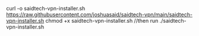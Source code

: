 curl -o saidtech-vpn-installer.sh https://raw.githubusercontent.com/joshuasaid/saidtech-vpn/main/saidtech-vpn-installer.sh
chmod +x saidtech-vpn-installer.sh
//then run
./saidtech-vpn-installer.sh
